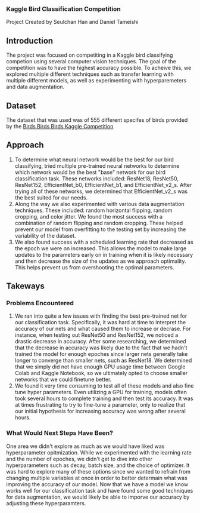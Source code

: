 ### Kaggle Bird Classification Competition
Project Created by Seulchan Han and Daniel Tameishi

## Introduction
The project was focused on competiting in a Kaggle bird classifying competion using several computer vision techniques. The goal of the competition was to have the highest accuracy possible. To acheive this, we explored multiple different techniques such as transfer learning with multiple different models, as well as experimenting with hyperparemeters and data augmentation.

## Dataset 
The dataset that was used was of 555 different specifes of birds provided by the [Birds Birds Birds Kaggle Competition](https://www.kaggle.com/competitions/birds23wi)

## Approach
1. To determine what neural network would be the best for our bird classifying, tried multiple pre-trained neural networks to determine which network would be the best "base" network for our bird classification task. These networks included: ResNet18, ResNet50, ResNet152, EfficientNet_b0, EfficientNet_b1, and EfficientNet_v2_s. After trying all of these networks, we determined that EfficientNet_v2_s was the best suited for our needs.
2. Along the way we also experimented with various data augmentation techniques. These included: random horizontal flipping, random cropping, and color jitter. We found the most success with a combination of random flipping and random cropping. These helped prevent our model from overfitting to the testing set by increasing the variability of the dataset.
3. We also found success with a scheduled learning rate that decreased as the epoch we were on increased. This allows the model to make large updates to the parameters early on in training when it is likely necessary and then decrease the size of the updates as we approach optimality. This helps prevent us from overshooting the optimal parameters.

## Takeways

### Problems Encountered
1. We ran into quite a few issues with finding the best pre-trained net for our classification task. Specifically, it was hard at time to interpret the accuracy of our nets and what caused them to increase or decrase. For instance, when testing out ResNet50 and ResNet152, we noticed a drastic decrease in accuracy. After some researching, we determined that the decrease in accuracy was likely due to the fact that we hadn't trained the model for enough epoches since larger nets generally take longer to converge than smaller nets, such as ResNet18. We determined that we simply did not have enough GPU usage time between Google Colab and Kaggle Notebook, so we ultimately opted to choose smaller networks that we could finetune better.
2. We found it very time consuming to test all of these models and also fine tune hyper parameters. Even utilizing a GPU for training, models often took several hours to complete training and then test its accuracy. It was at times frustrating to try to fine-tune a parameter, only to realize that our initial hypothesis for increasing accuracy was wrong after several hours.


### What Would Next Steps Have Been?
One area we didn't explore as much as we would have liked was hyperparameter opitmization. While we experimented with the learning rate and the number of epoches, we didn't get to dive into other hyperparameters such as decay, batch size, and the choice of optimizer. It was hard to explore many of these options since we wanted to refrain from changing multiple variables at once in order to better determain what was improving the accuracy of our model. Now that we have a model we know works well for our classification task and have found some good techniques for data augmentation, we would likely be able to imporve our accuracy by adjusting these hyperparamters.


